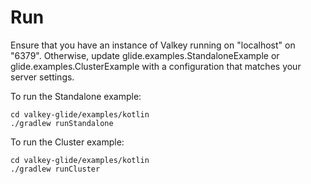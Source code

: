 # Run
Ensure that you have an instance of Valkey running on "localhost" on "6379". Otherwise, update glide.examples.StandaloneExample or glide.examples.ClusterExample with a configuration that matches your server settings.

To run the Standalone example:
```shell
cd valkey-glide/examples/kotlin
./gradlew runStandalone
```

To run the Cluster example:
```
cd valkey-glide/examples/kotlin
./gradlew runCluster
```
